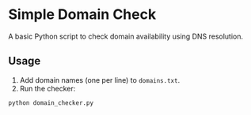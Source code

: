 # Simple Domain Check

A basic Python script to check domain availability using DNS resolution.

## Usage

1. Add domain names (one per line) to `domains.txt`.
2. Run the checker:

```bash
python domain_checker.py

